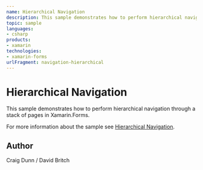 ```yaml
---
name: Hierarchical Navigation
description: This sample demonstrates how to perform hierarchical navigation through a stack of pages in Xamarin.Forms. For more information about the sample see Hierarchical Navigation.
topic: sample
languages:
- csharp
products:
- xamarin
technologies:
- xamarin-forms
urlFragment: navigation-hierarchical
---
```

Hierarchical Navigation
=======================

This sample demonstrates how to perform hierarchical navigation through a stack of pages in Xamarin.Forms.

For more information about the sample see [Hierarchical Navigation](http://developer.xamarin.com/guides/cross-platform/xamarin-forms/user-interface/navigation/hierarchical/).

Author
------

Craig Dunn / David Britch
